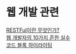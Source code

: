 # 웹 개발 관련

[RESTFul이란 무엇인가?](http://blog.remotty.com/blog/2014/01/28/lets-study-rest/)  
[웹 개발자의 10가지 흔한 실수](http://code.tutsplus.com/ko/articles/10-common-web-developer-mistakes--cms-24791)  
[코드 블록 하이라이팅](http://blog.gaerae.com/2015/09/google-code-prettify.html)
